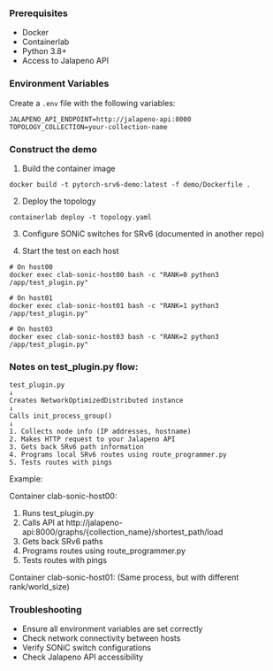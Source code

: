 ### Prerequisites
- Docker
- Containerlab
- Python 3.8+
- Access to Jalapeno API

### Environment Variables
Create a `.env` file with the following variables:
```
JALAPENO_API_ENDPOINT=http://jalapeno-api:8000
TOPOLOGY_COLLECTION=your-collection-name
```

### Construct the demo

1. Build the container image
```
docker build -t pytorch-srv6-demo:latest -f demo/Dockerfile .
```

2. Deploy the topology
```
containerlab deploy -t topology.yaml
```

3. Configure SONiC switches for SRv6 (documented in another repo)

4. Start the test on each host
```
# On host00
docker exec clab-sonic-host00 bash -c "RANK=0 python3 /app/test_plugin.py"

# On host01
docker exec clab-sonic-host01 bash -c "RANK=1 python3 /app/test_plugin.py"

# On host03
docker exec clab-sonic-host03 bash -c "RANK=2 python3 /app/test_plugin.py"
```

### Notes on test_plugin.py flow:
```
test_plugin.py
↓
Creates NetworkOptimizedDistributed instance
↓
Calls init_process_group()
↓
1. Collects node info (IP addresses, hostname)
2. Makes HTTP request to your Jalapeno API
3. Gets back SRv6 path information
4. Programs local SRv6 routes using route_programmer.py
5. Tests routes with pings
```

Example:

Container clab-sonic-host00:
1. Runs test_plugin.py
2. Calls API at http://jalapeno-api:8000/graphs/{collection_name}/shortest_path/load
3. Gets back SRv6 paths
4. Programs routes using route_programmer.py
5. Tests routes with pings

Container clab-sonic-host01:
(Same process, but with different rank/world_size)

### Troubleshooting
- Ensure all environment variables are set correctly
- Check network connectivity between hosts
- Verify SONiC switch configurations
- Check Jalapeno API accessibility